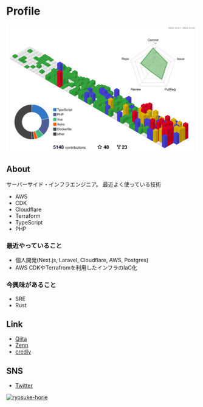 # Profile

<!-- GitBlockを利用 -->
![](./profile-3d-contrib/profile-gitblock.svg)

## About

サーバーサイド・インフラエンジニア。
最近よく使っている技術
- AWS
- CDK
- Cloudflare
- Terraform
- TypeScript
- PHP

### 最近やっていること

- 個人開発(Next.js, Laravel, Cloudflare, AWS, Postgres)
- AWS CDKやTerrafromを利用したインフラのIaC化

### 今興味があること

- SRE
- Rust


## Link

- [Qiita](https://qiita.com/ryosuke-horie)
- [Zenn](https://zenn.dev/ryosuke_horie)
- [credly](https://www.credly.com/users/ryosuke-horie.4573376d)

## SNS

- [Twitter](https://twitter.com/ryosuke_314_)

[![ryosuke-horie](https://komarev.com/ghpvc/?username=ryosuke-horie)](https://github.com/ryosuke-horie/ryosuke-horie/)
